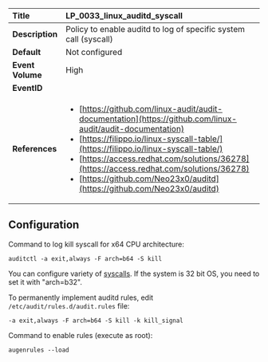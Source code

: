 | Title            | LP_0033_linux_auditd_syscall                                                                     |
|:-----------------|:--------------------------------------------------------------------------------|
| **Description**  | Policy to enable auditd to log of specific system call (syscall)                                                               |
| **Default**      | Not configured                                                                   |
| **Event Volume** | High                                                                    |
| **EventID**      | <ul></ul>         |
| **References**   | <ul><li>[https://github.com/linux-audit/audit-documentation](https://github.com/linux-audit/audit-documentation)</li><li>[https://filippo.io/linux-syscall-table/](https://filippo.io/linux-syscall-table/)</li><li>[https://access.redhat.com/solutions/36278](https://access.redhat.com/solutions/36278)</li><li>[https://github.com/Neo23x0/auditd](https://github.com/Neo23x0/auditd)</li></ul> |



## Configuration

Command to log kill syscall for x64 CPU architecture:

```
auditctl -a exit,always -F arch=b64 -S kill
```

You can configure variety of [syscalls](https://filippo.io/linux-syscall-table/).
If the system is 32 bit OS, you need to set it with "arch=b32".

To permanently implement auditd rules, edit `/etc/audit/rules.d/audit.rules` file:

```
-a exit,always -F arch=b64 -S kill -k kill_signal
```

Command to enable rules (execute as root):

```
augenrules --load
```


